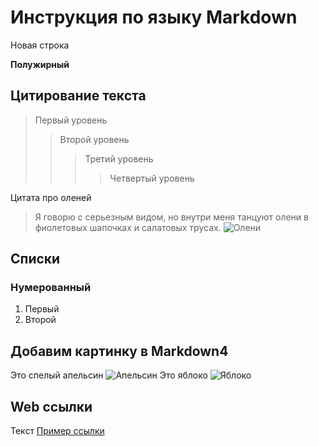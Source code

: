 # Инструкция по языку Markdown

Новая строка

**Полужирный**

## Цитирование текста

> Первый уровень
>> Второй уровень
>>> Третий уровень
>>>> Четвертый уровень

Цитата про оленей

>Я говорю с серьезным видом, но внутри меня танцуют олени в фиолетовых шапочках и салатовых трусах.
![Олени](oleni.jpg)

## Списки
### Нумерованный
1. Первый
2. Второй

## Добавим картинку в Markdown4
Это спелый апельсин ![Апельсин](apelsin.jpg)
Это яблоко ![Яблоко](yabloko.jpg)

## Web ссылки

Текст [Пример ссылки](https://www.google.ru/ "Всплывающая подсказка")